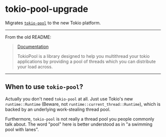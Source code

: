 # tokio-pool-upgrade

Migrates [`tokio-pool`](https://github.com/Connicpu/tokio-pool) to the new Tokio platform.

- - - -

From the old README:

> [Documentation](https://docs.rs/tokio-pool)
>
> TokioPool is a library designed to help you multithread your tokio applications by providing a
> pool of threads which you can distribute your load across.

- - - -

## When to use `tokio-pool`?

Actually you don't need `tokio-pool` at all. Just use Tokio's new `runtime::Runtime` (Beware, not
`runtime::current_thread::Runtime`), which is backed by an underlying work-stealing thread pool.

Furthermore, `tokio-pool` is not really a thread pool you people commonly talk about. The word
"pool" here is better understood as in "a swimming pool with lanes".

